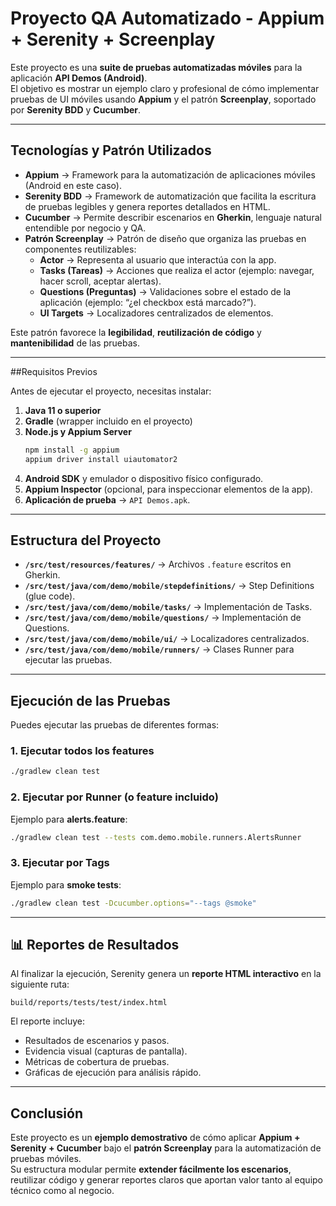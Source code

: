 # Proyecto QA Automatizado - Appium + Serenity + Screenplay

Este proyecto es una **suite de pruebas automatizadas móviles** para la aplicación **API Demos (Android)**.  
El objetivo es mostrar un ejemplo claro y profesional de cómo implementar pruebas de UI móviles usando **Appium** y el patrón **Screenplay**, soportado por **Serenity BDD** y **Cucumber**.

---

## Tecnologías y Patrón Utilizados

- **Appium** → Framework para la automatización de aplicaciones móviles (Android en este caso).  
- **Serenity BDD** → Framework de automatización que facilita la escritura de pruebas legibles y genera reportes detallados en HTML.  
- **Cucumber** → Permite describir escenarios en **Gherkin**, lenguaje natural entendible por negocio y QA.  
- **Patrón Screenplay** → Patrón de diseño que organiza las pruebas en componentes reutilizables:
  - **Actor** → Representa al usuario que interactúa con la app.  
  - **Tasks (Tareas)** → Acciones que realiza el actor (ejemplo: navegar, hacer scroll, aceptar alertas).  
  - **Questions (Preguntas)** → Validaciones sobre el estado de la aplicación (ejemplo: “¿el checkbox está marcado?”).  
  - **UI Targets** → Localizadores centralizados de elementos.  

Este patrón favorece la **legibilidad**, **reutilización de código** y **mantenibilidad** de las pruebas.

---

##Requisitos Previos

Antes de ejecutar el proyecto, necesitas instalar:

1. **Java 11 o superior**  
2. **Gradle** (wrapper incluido en el proyecto)  
3. **Node.js y Appium Server**  
   ```bash
   npm install -g appium
   appium driver install uiautomator2
   ```
4. **Android SDK** y emulador o dispositivo físico configurado.  
5. **Appium Inspector** (opcional, para inspeccionar elementos de la app).  
6. **Aplicación de prueba** → `API Demos.apk`.

---

## Estructura del Proyecto

- **`/src/test/resources/features/`** → Archivos `.feature` escritos en Gherkin.  
- **`/src/test/java/com/demo/mobile/stepdefinitions/`** → Step Definitions (glue code).  
- **`/src/test/java/com/demo/mobile/tasks/`** → Implementación de Tasks.  
- **`/src/test/java/com/demo/mobile/questions/`** → Implementación de Questions.  
- **`/src/test/java/com/demo/mobile/ui/`** → Localizadores centralizados.  
- **`/src/test/java/com/demo/mobile/runners/`** → Clases Runner para ejecutar las pruebas.  

---

## Ejecución de las Pruebas

Puedes ejecutar las pruebas de diferentes formas:

### 1. Ejecutar todos los features
```bash
./gradlew clean test
```

### 2. Ejecutar por Runner (o feature incluido)
Ejemplo para **alerts.feature**:
```bash
./gradlew clean test --tests com.demo.mobile.runners.AlertsRunner
```

### 3. Ejecutar por Tags
Ejemplo para **smoke tests**:
```bash
./gradlew clean test -Dcucumber.options="--tags @smoke"
```

---

## 📊 Reportes de Resultados

Al finalizar la ejecución, Serenity genera un **reporte HTML interactivo** en la siguiente ruta:

```
build/reports/tests/test/index.html
```

El reporte incluye:
- Resultados de escenarios y pasos.  
- Evidencia visual (capturas de pantalla).  
- Métricas de cobertura de pruebas.  
- Gráficas de ejecución para análisis rápido.  

---

## Conclusión

Este proyecto es un **ejemplo demostrativo** de cómo aplicar **Appium + Serenity + Cucumber** bajo el **patrón Screenplay** para la automatización de pruebas móviles.  
Su estructura modular permite **extender fácilmente los escenarios**, reutilizar código y generar reportes claros que aportan valor tanto al equipo técnico como al negocio.
